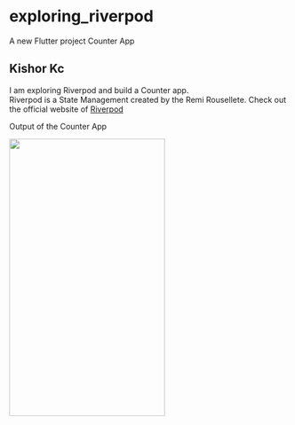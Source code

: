 # exploring_riverpod

A new Flutter project Counter App 

## Kishor Kc

I am exploring Riverpod and build a Counter app.<br>
Riverpod is a State Management created by the Remi Rousellete.
Check out the official website of [Riverpod](https://riverpod.dev/)

Output of the Counter App<br>
<p>
<img src="https://user-images.githubusercontent.com/73419211/120023554-af1db680-c00d-11eb-9bf9-f9145aae2228.jpg" height="500" width="280">
</p>
